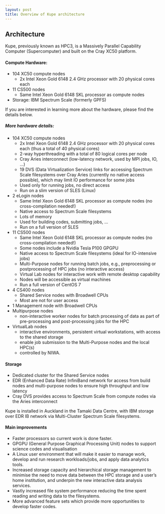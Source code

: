 ```yaml
---
layout: post
title: Overview of Kupe architecture
---
```



## Architecture

Kupe, previously known as HPC3, is a Massively Parallel Capability Computer (Supercomputer) and built on the Cray XC50 platform.

#### Compute Hardware:
* 104 XC50 compute nodes
   - 2x Intel Xeon Gold 6148 2.4 GHz processor with 20 physical cores each
* 11 CS500 nodes
   - Same Intel Xeon Gold 6148 SKL processor as compute nodes
* Storage: IBM Spectrum Scale (formerly GPFS)


If you are interested in learning more about the hardware, please find the details below.

##### More hardware details:
* 104 XC50 compute nodes
   - 2x Intel Xeon Gold 6148 2.4 GHz processor with 20 physical cores each (thus a total of 40 physical cores)
   - 2-way hyperthreading with a total of 80 logical cores per node
   - Cray Aries interconnect (low-latency network, used by MPI jobs, IO, ...)
   - 19 DVS (Data Virtualization Service) links for accessing Spectrum Scale filesystems over Cray Aries (currently no native access possible), which may limit IO performance for some jobs
   - Used only for running jobs, no direct access
   - Run on a slim version of SLES (Linux)
* 2 eLogin nodes
   - Same Intel Xeon Gold 6148 SKL processor as compute nodes (no cross-compilation needed!)
   - Native access to Spectrum Scale filesystems
   - Lots of memory
   - Used for building codes, submitting jobs, ...
   - Run on a full version of SLES
* 11 CS500 nodes
   - Same Intel Xeon Gold 6148 SKL processor as compute nodes (no cross-compilation needed!)
   - Some nodes include a Nvidia Tesla P100 GPGPU
   - Native access to Spectrum Scale filesystems (ideal for IO-intensive jobs)
   - Multi-Purpose nodes for running batch jobs, e.g., preprocessing or postprocessing of HPC jobs (no interactive access)
   - Virtual Lab nodes for interactive work with remote desktop capability
   - Nodes will be accessible as virtual machines
   - Run a full version of CentOS 7
* 4 CS400 nodes
   - Shared Service nodes with Broadwell CPUs
   - Most are not for user access
* 1 Management node with Broadwell CPUs
* Multipurpose nodes
   - non-interactive worker nodes for batch processing of data as part of pre-processing and post-processing jobs for the HPC
* VirtualLab nodes
   - interactive environments, persistent virtual workstations, with access to the shared storage
   - enable job submission to the Multi-Purpose nodes and the local HPC(s)
   - controlled by NIWA.

#### Storage
* Dedicated cluster for the Shared Service nodes
* EDR (Enhanced Data Rate) InfiniBand network for access from build nodes and multi-purpose nodes to ensure high throughput and low latency
* Cray DVS provides access to Spectrum Scale from compute nodes via the Aries interconnect

Kupe is installed in Auckland in the Tamaki Data Centre, with IBM storage over EDR IB network via
Multi-Cluster Spectrum Scale filesystems.

#### Main improvements
* Faster processors so current work is done faster.
* GPGPU (General Purpose Graphical Processing Unit) nodes to support science codes and visualisation
* A Linux user environment that will make it easier to manage work, develop and run research workloads/jobs, and apply data analytics tools.
* Increased storage capacity and hierarchical storage management to minimise the need to move data between the HPC storage and a user’s home institution, and underpin the new interactive data analysis services.
* Vastly increased file system performance reducing the time spent reading and writing data to the filesystems.
* More advanced feature sets which provide more opportunities to develop faster codes.
